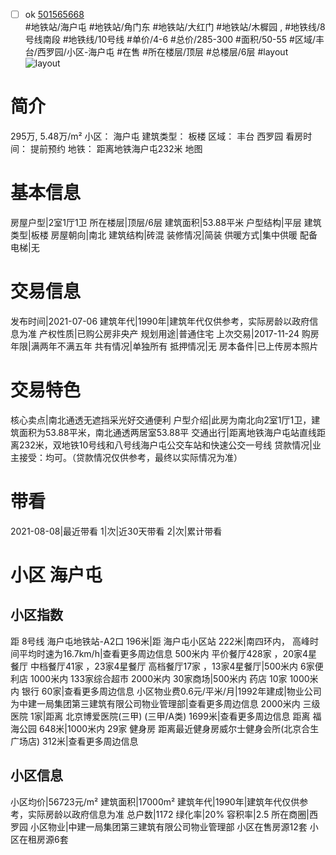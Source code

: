 - [ ] ok [501565668](https://bj.5i5j.com/ershoufang/501565668.html)  
 #地铁站/海户屯 #地铁站/角门东 #地铁站/大红门 #地铁站/木樨园 ,  #地铁线/8号线南段 #地铁线/10号线
#单价/4-6 #总价/285-300 #面积/50-55   #区域/丰台/西罗园/小区-海户屯 #在售 #所在楼层/顶层 #总楼层/6层 #layout 
![layout](http://image2a.5i5j.com/scm/HOUSE_CUSTOMER/0b68df1e648e483a9071e9d75f228f31.jpg_P5.jpg) 
# 简介 
 295万,  5.48万/m² 
小区： 海户屯
建筑类型： 板楼
区域： 丰台 西罗园
看房时间： 提前预约
地铁： 距离地铁海户屯232米 地图
# 基本信息 
 房屋户型|2室1厅1卫
所在楼层|顶层/6层
建筑面积|53.88平米
户型结构|平层
建筑类型|板楼
房屋朝向|南北
建筑结构|砖混
装修情况|简装
供暖方式|集中供暖
配备电梯|无
# 交易信息 
 发布时间|2021-07-06
建筑年代|1990年|建筑年代仅供参考，实际房龄以政府信息为准
产权性质|已购公房非央产
规划用途|普通住宅
上次交易|2017-11-24
购房年限|满两年不满五年
共有情况|单独所有
抵押情况|无
房本备件|已上传房本照片
# 交易特色 
 核心卖点|南北通透无遮挡采光好交通便利
户型介绍|此房为南北向2室1厅1卫，建筑面积为53.88平米，南北通透两居室53.88平
交通出行|距离地铁海户屯站直线距离232米，双地铁10号线和八号线海户屯公交车站和快速公交一号线
贷款情况|业主接受：均可。（贷款情况仅供参考，最终以实际情况为准）
# 带看 
 2021-08-08|最近带看	 1|次|近30天带看	 2|次|累计带看
# 小区 海户屯
## 小区指数 
 距 8号线 海户屯地铁站-A2口 196米|距 海户屯小区站 222米|南四环内， 高峰时间平均时速为16.7km/h|查看更多周边信息
500米内 平价餐厅428家 ，20家4星餐厅
中档餐厅41家 ，23家4星餐厅
高档餐厅17家 ，13家4星餐厅|500米内 6家便利店
1000米内 133家综合超市
2000米内 30家商场|500米内 药店 10家
1000米内 银行 60家|查看更多周边信息
小区物业费0.6元/平米/月|1992年建成|物业公司为中建一局集团第三建筑有限公司物业管理部|查看更多周边信息
2000米内 三级医院 1家|距离 北京博爱医院(三甲) (三甲/A类) 1699米|查看更多周边信息
距离 福海公园 648米|1000米内 29家 健身房
距离最近健身房威尔士健身会所(北京合生广场店) 312米|查看更多周边信息
## 小区信息 
 小区均价|56723元/m²
建筑面积|17000m²
建筑年代|1990年|建筑年代仅供参考，实际房龄以政府信息为准
总户数|1172
绿化率|20%
容积率|2.5
所在商圈|西罗园
小区物业|中建一局集团第三建筑有限公司物业管理部
小区在售房源12套
小区在租房源6套
